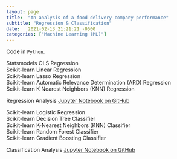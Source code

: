 ```yaml
---
layout: page
title:  "An analysis of a food delivery company performance"
subtitle: "Regression & Classification"
date:   2021-02-13 21:21:21 -0500
categories: ["Machine Learning (ML)"]
---
```


Code in `Python`. 

Statsmodels OLS Regression<br>
Scikit-learn Linear Regression<br>
Scikit-learn Lasso Regression<br>
Scikit-learn Automatic Relevance Determination (ARD) Regression<br>
Scikit-learn K Nearest Neighbors (KNN) Regression<br>

Regression Analysis [Jupyter Notebook on GitHub][ml-1]


Scikit-learn Logistic Regression<br>
Scikit-learn Decision Tree Classifier<br>
Scikit-learn K-Nearest Neighbors (KNN) Classifier<br>
Scikit-learn Random Forest Classifier<br>
Scikit-learn Gradient Boosting Classifier<br>

Classification Analysis [Jupyter Notebook on GitHub][ml-2]


[ml-1]:   https://github.com/alexyushkin/ML_Apprentice_Chef/blob/main/Yushkin_Alexey_A1_Regression_Analysis.ipynb
[ml-2]:   https://github.com/alexyushkin/ML_Apprentice_Chef/blob/main/Yushkin_Alexey_A1_Classification_Analysis.ipynb
